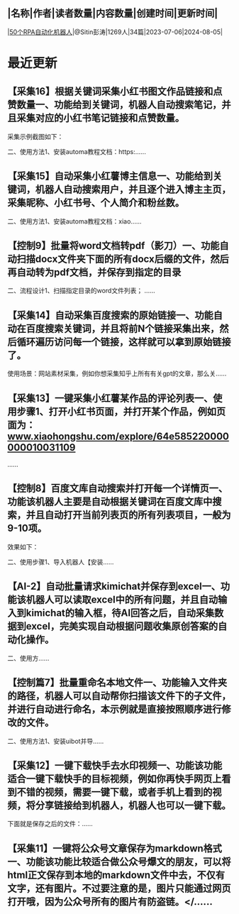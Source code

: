 |名称|作者|读者数量|内容数量|创建时间|更新时间|
---
|[50个RPA自动化机器人](https://xiaobot.net/p/case?refer=0b133df9-27dc-423b-8101-639049001c13)|@Sitin彭涛|1269人|34篇|2023-07-06|2024-08-05|

# 最近更新
## 【采集16】根据关键词采集小红书图文作品链接和点赞数量一、功能给到关键词，机器人自动搜索笔记，并且采集对应的小红书笔记链接和点赞数量。
采集示例截图如下：

二、使用方法1、安装automa教程文档：https:......
## 【采集15】自动采集小红薯博主信息一、功能给到关键词，机器人自动搜索用户，并且逐个进入博主主页，采集昵称、小红书号、个人简介和粉丝数。

二、使用方法1、安装automa教程文档：xiao......
## 【控制9】批量将word文档转pdf（影刀）一、功能自动扫描docx文件夹下面的所有docx后缀的文件，然后再自动转为pdf文档，并保存到指定的目录

二、流程设计1、扫描指定目录的word文件列表；
......
## 【采集14】自动采集百度搜索的原始链接一、功能自动在百度搜索关键词，并且将前N个链接采集出来，然后循环遍历访问每一个链接，这样就可以拿到原始链接了。
使用场景：网站素材采集，例如你想采集知乎上所有有关gpt的文章，那么关......
## 【采集13】一键采集小红薯某作品的评论列表一、使用步骤1、打开小红书页面，并打开某个作品，例如页面为：www.xiaohongshu.com/explore/64e585220000000010031109
......
## 【控制8】百度文库自动搜索并打开每一个详情页一、功能该机器人主要是自动根据关键词在百度文库中搜索，并且自动打开当前列表页的所有列表项目，一般为9-10项。
效果如下：

二、使用步骤1、导入机器人【安装......
## 【AI-2】自动批量请求kimichat并保存到excel一、功能该机器人可以读取excel中的所有问题，并且自动输入到kimichat的输入框，待AI回答之后，自动采集数据到excel，完美实现自动根据问题收集原创答案的自动化操作。
二、使用方......
## 【控制篇7】批量重命名本地文件一、功能输入文件夹的路径，机器人可以自动帮你扫描该文件下的子文件，并进行自动进行命名，本示例就是直接按照顺序进行修改的文件。


二、使用方法1、安装uibot并导......
## 【采集12】一键下载快手去水印视频一、功能该功能适合一键下载快手的目标视频，例如你再快手网页上看到不错的视频，需要一键下载，或者手机上看到的视频，将分享链接给到机器人，机器人也可以一键下载。
下面就是保存之后的文件：......
## 【采集11】一键将公众号文章保存为markdown格式一、功能该功能比较适合做公众号爆文的朋友，可以将html正文保存到本地的markdown文件中去，不仅有文字，还有图片。不过要注意的是，图片只能通过网页打开哦，因为公众号所有的图片有防盗链。</......

